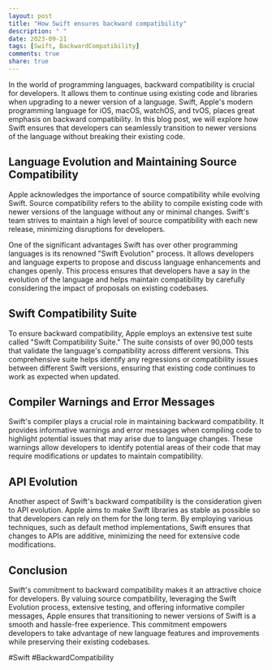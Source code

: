 ```yaml
---
layout: post
title: "How Swift ensures backward compatibility"
description: " "
date: 2023-09-21
tags: [Swift, BackwardCompatibility]
comments: true
share: true
---
```


In the world of programming languages, backward compatibility is crucial for developers. It allows them to continue using existing code and libraries when upgrading to a newer version of a language. Swift, Apple's modern programming language for iOS, macOS, watchOS, and tvOS, places great emphasis on backward compatibility. In this blog post, we will explore how Swift ensures that developers can seamlessly transition to newer versions of the language without breaking their existing code.

## Language Evolution and Maintaining Source Compatibility

Apple acknowledges the importance of source compatibility while evolving Swift. Source compatibility refers to the ability to compile existing code with newer versions of the language without any or minimal changes. Swift's team strives to maintain a high level of source compatibility with each new release, minimizing disruptions for developers.

One of the significant advantages Swift has over other programming languages is its renowned "Swift Evolution" process. It allows developers and language experts to propose and discuss language enhancements and changes openly. This process ensures that developers have a say in the evolution of the language and helps maintain compatibility by carefully considering the impact of proposals on existing codebases.

## Swift Compatibility Suite

To ensure backward compatibility, Apple employs an extensive test suite called "Swift Compatibility Suite." The suite consists of over 90,000 tests that validate the language's compatibility across different versions. This comprehensive suite helps identify any regressions or compatibility issues between different Swift versions, ensuring that existing code continues to work as expected when updated.

## Compiler Warnings and Error Messages

Swift's compiler plays a crucial role in maintaining backward compatibility. It provides informative warnings and error messages when compiling code to highlight potential issues that may arise due to language changes. These warnings allow developers to identify potential areas of their code that may require modifications or updates to maintain compatibility.

## API Evolution

Another aspect of Swift's backward compatibility is the consideration given to API evolution. Apple aims to make Swift libraries as stable as possible so that developers can rely on them for the long term. By employing various techniques, such as default method implementations, Swift ensures that changes to APIs are additive, minimizing the need for extensive code modifications.

## Conclusion

Swift's commitment to backward compatibility makes it an attractive choice for developers. By valuing source compatibility, leveraging the Swift Evolution process, extensive testing, and offering informative compiler messages, Apple ensures that transitioning to newer versions of Swift is a smooth and hassle-free experience. This commitment empowers developers to take advantage of new language features and improvements while preserving their existing codebases.

#Swift #BackwardCompatibility